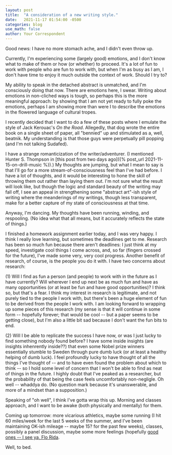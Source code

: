 ```yaml
---
layout: post
title:  "A consideration of a new writing style."
date:   2021-11-17 01:54:00 -0500
categories: blog
use_math: false
author: Your Correspondent
---
```


Good news: I have no more stomach ache, and I didn't even throw up.

Currently, I'm experiencing some (largely good) emotions, and I don't know what to make of them or how (or whether) to proceed. It's a lot of fun to work with people who are fun to work with, but when I'm as busy as I am, I don't have time to enjoy it much outside the context of work. Should I try to?

My ability to speak in the detached abstract is unmatched, and I'm consciously doing that now. There are emotions here, I swear. Writing about emotions in non-cliched ways is tough, so perhaps this is the more meaningful approach: by showing that I am not yet ready to fully poke the emotions, perhaps I am showing more than were I to describe the emotions in the flowered language of cultural tropes.

I recently decided that I want to do a few of these posts where I emulate the style of Jack Kerouac's *On the Road*. Allegedly, that dog wrote the entire book on a single sheet of paper, all "bennied" up and stimulated as a, well, beatnik. My understanding is that those guys were perpetually pill popping (and I'm not talking Sudafed).

I have a strange romanticization of the writer/adventurer. (I mentioned Hunter S. Thompson in [this post from two days ago]({% post_url 2021-11-15-on-drill-music %}).) My thoughts are jumping, but what I mean to say is that I'll go for a more stream-of-consciousness feel than I've had before. I have a lot of thoughts, and it would be interesting to hone the skill of throwing them out rather than laying them out. I'm not sure what the result will look like, but though the logic and standard beauty of the writing may fall off, I see an appeal in strengthening some "abstract art"-ish style of writing where the meanderings of my writings, though less transparent, make for a better capture of my state of consciousness at that time.

Anyway, I'm dancing. My thoughts have been running, winding, and respooling. (No idea what that all means, but it accurately reflects the state of things.)

I finished a homework assignment earlier today, and I was very happy. I think I really love learning, but sometimes the deadlines get to me. Research has been so much fun because there aren't deadlines: I just think at my speed, investigate cool things I come across, and, so far (fingers crossed for the future), I've made some very, very cool progress. Another benefit of research, of course, is the people you do it with. I have two concerns about research:

(1) Will I find as fun a person (and people) to work with in the future as I have currently? Will wherever I end up next be as much fun and have as many opportunities (or at least be fun and have good opportunities)? I think so, but that's a fear. I think my interest in research is legitimate, and not purely tied to the people I work with, but there's been a huge element of fun to be derived from the people I work with. I am looking forward to wrapping up some pieces of this research (my sense is that it will continue in some form -- hopefully forever; that would be cool -- but a paper seems to be getting close), but I'm also a little bit sad because I don't want the fun bits to end. 

(2) Will I be able to replicate the success I have now, or was I just lucky to find something nobody found before? I have some inside insights (are insights inhenrently inside??) that even some Nobel prize winners essentially stumble to Sweden through pure dumb luck (or at least a healthy helping of dumb luck). I feel profoundly lucky to have thought of all the things I've thought of -- and to have even found the problem about which to think -- so I hold some level of concern that I won't be able to find as neat of things in the future. I highly doubt that I've peaked as a researcher, but the probability of that being the case feels uncomfortably non-negligle. Oh well -- whaddya do. (No question mark because it's unanswerable, and more of a mindset than a supposition.)


Speaking of "oh well", I think I've gotta wrap this up. Morning and classes approach, and I want to be awake (both physically and mentally) for them. 

Coming up tomorrow: more vicarious athletics, maybe some running (I hit 60 miles/week for the last 5 weeks of the summer, and I've been maintaining OK-ish mileage -- maybe 15? for the past few weeks), classes, possibly a panel discussion, maybe some more feelings (hopefully [good ones -- I see ya, Flo Rida](https://en.wikipedia.org/wiki/Good_Feeling_(song)).

Well, to bed.


